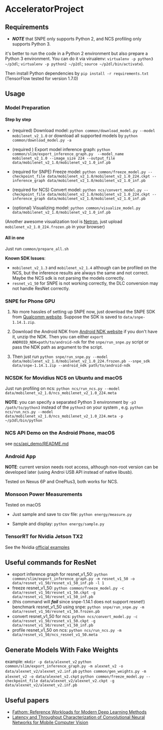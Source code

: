 # AcceleratorProject

## Requirements

- ***NOTE*** that SNPE only supports Python 2, and NCS profiling only supports Python 3.

it's better to run the code in a Python 2 environment but also prepare a Python 3 environment.
You can do it via virualenv: `virtualenv -p python3 ~/p3dl`; `virtualenv -p python2 ~/p2dl`; `source ~/p2dl/bin/activate`).

Then install Python dependencies by `pip install -r requirements.txt` (TensorFlow tested for version 1.7.0)

## Usage

### Model Preparation

#### Step by step
- (required) Download model: `python common/download_model.py --model mobilenet_v2_1.0` 
or download all supported models by `python common/download_model.py -a` 

- (required ) Export model inference graph: `python common/slim/export_inference_graph.py  --model_name mobilenet_v2_1.0 --image_size 224 --output_file data/mobilenet_v2_1.0/mobilenet_v2_1.0_inf.pb`

- (required for SNPE) Freeze model: `python common/freeze_model.py --checkpoint_file data/mobilenet_v2_1.0/mobilenet_v2_1.0_224.ckpt --inference_graph data/mobilenet_v2_1.0/mobilenet_v2_1.0_inf.pb`
- (required for NCS) Convert model: `python ncs/convert_model.py --checkpoint_file data/mobilenet_v2_1.0/mobilenet_v2_1.0_224.ckpt --inference_graph data/mobilenet_v2_1.0/mobilenet_v2_1.0_inf.pb`

- (optional) Visualizing model: `python common/visualize_model.py data/mobilenet_v2_1.0/mobilenet_v2_1.0_inf.pb`

(Another awesome visualization tool is [Netron](https://lutzroeder.github.io/Netron/), just upload `mobilenet_v2_1.0_224.frozen.pb` in your browser)

#### All in one

Just run `common/prepare_all.sh`

**Known SDK Issues**: 
- `mobilenet_v2_1.3` and `mobilenet_v2_1.4` although can be profiled on the NCS, 
but the inference results are always the same and not correct. Maybe the NCS sdk is not parsing the models correctly.
- `resnet_v1_50` for SNPE is not working correctly, the DLC conversion may not handle ResNet correctly.

### SNPE for Phone GPU

1. No more hassles of setting up SNPE now, just download the SNPE SDK from [Qualcomm website](https://developer.qualcomm.com/software/snapdragon-neural-processing-engine-ai).
Suppose the SDK is saved to `data/snpe-1.14.1.zip`.

2. Download the Android NDK from [Android NDK website](https://developer.android.com/ndk/downloads/index.html) if you don't have it, unzip the NDK. 
Then you can either `export ANDROID_NDK=path/to/android-ndk` for the `snpe/run_snpe.py` script or pass the NDK path as argument to the script.

3. Then just run `python snpe/run_snpe.py --model data/mobilenet_v2_1.0/mobilenet_v2_1.0_224.frozen.pb --snpe_sdk data/snpe-1.14.1.zip --android_ndk path/to/android-ndk `


### NCSDK for Movidius NCS on Ubuntu and macOS

Just run profiling on ncs: `python ncs/run_ncs.py --model data/mobilenet_v2_1.0/ncs_mobilenet_v2_1.0_224.meta`

**NOTE**: you can specify a separated Python 3 environment by `-p3 /path/to/python3` instead of the `python3` on your system , e.g. 
`python ncs/run_ncs.py --model data/mobilenet_v2_1.0/ncs_mobilenet_v2_1.0_224.meta -p ~/p3dl/bin/python`

### NCS API Demo on the Android Phone, macOS

see [ncs/api_demo/README.md](ncs/api_demo/README.md)


### Android App

**NOTE**: current version needs root access, although non-root version can be developed later (using Androi USB API instead of native libusb).

Tested on Nexus 6P and OnePlus3, both works for NCS.

### Monsoon Power Measurements

Tested on macOS

- Just sample and save to csv file: `python energy/measure.py`

- Sample and display: `python energy/sample.py`

### TensorRT for Nvidia Jetson TX2

See the Nvidia [official examples](https://github.com/NVIDIA-Jetson/tf_to_trt_image_classification/)

## Useful commands for ResNet

- export inference graph for resnet_v1_50: `python common/slim/export_inference_graph.py -m resnet_v1_50 -o data/resnet_v1_50/resnet_v1_50_inf.pb -l 1`
- freeze resnet_v1_50: `python common/freeze_model.py -c data/resnet_v1_50/resnet_v1_50.ckpt -g data/resnet_v1_50/resnet_v1_50_inf.pb`
- (this command will ***fail*** since snpe-1.14.1 does not support resnet!) benchmark resnet_v1_50 using snpe: `python snpe/run_snpe.py -m data/resnet_v1_50/resnet_v1_50.frozen.pb`
- convert resnet_v1_50 for ncs: `python ncs/convert_model.py -c data/resnet_v1_50/resnet_v1_50.ckpt -g data/resnet_v1_50/resnet_v1_50_inf.pb`
- profile resnet_v1_50 on ncs: `python ncs/run_ncs.py -m data/resnet_v1_50/ncs_resnet_v1_50.meta`

## Generate Models With Fake Weights

example:
`mkdir -p data/alexnet_v2`
`python common/slim/export_inference_graph.py -m alexnet_v2 -o data/alexnet_v2/alexnet_v2.inf.pb`
`python common/gen_weights.py -m alexnet_v2 -o data/alexnet_v2.ckpt`
`python common/freeze_model.py --checkpoint_file data/alexnet_v2/alexnet_v2.ckpt -g data/alexnet_v2/alexnet_v2.inf.pb`

## Useful papers

- [Fathom: Reference Workloads for Modern Deep Learning Methods](https://arxiv.org/pdf/1608.06581.pdf)
- [Latency and Throughput Characterization of Convolutional Neural Networks for Mobile Computer Vision](https://arxiv.org/pdf/1803.09492.pdf)
